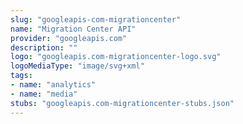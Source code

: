 ```yaml
---
slug: "googleapis-com-migrationcenter"
name: "Migration Center API"
provider: "googleapis.com"
description: ""
logo: "googleapis.com-migrationcenter-logo.svg"
logoMediaType: "image/svg+xml"
tags:
- name: "analytics"
- name: "media"
stubs: "googleapis.com-migrationcenter-stubs.json"
---
```

